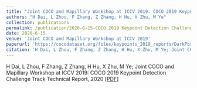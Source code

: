 ```yaml
---
title: "Joint COCO and Mapillary Workshop at ICCV 2019: COCO 2019 Keypoint Detection Challenge Track Technical Report"
authors: "H Dai, L Zhou, F Zhang, Z Zhang, H Hu, X Zhu, M Ye"
collection: publications
permalink: /publication/2020-6-15-COCO 2019 Keypoint Detection Challenge Track Technical Report
date: 2020-6-15
venue: 'Joint COCO and Mapillary Workshop at ICCV 2019'
paperurl: 'https://cocodataset.org/files/keypoints_2019_reports/DarkPose.pdf'
citation: 'H Dai, L Zhou, F Zhang, Z Zhang, H Hu, X Zhu, M Ye; Joint COCO and Mapillary Workshop at ICCV 2019: COCO 2019 Keypoint Detection Challenge Track Technical Report, 2020'
---
```

H Dai, L Zhou, F Zhang, Z Zhang, H Hu, X Zhu, M Ye; Joint COCO and Mapillary Workshop at ICCV 2019: COCO 2019 Keypoint Detection Challenge Track Technical Report, 2020  <a href='https://cocodataset.org/files/keypoints_2019_reports/DarkPose.pdf'>[PDF]</a>
